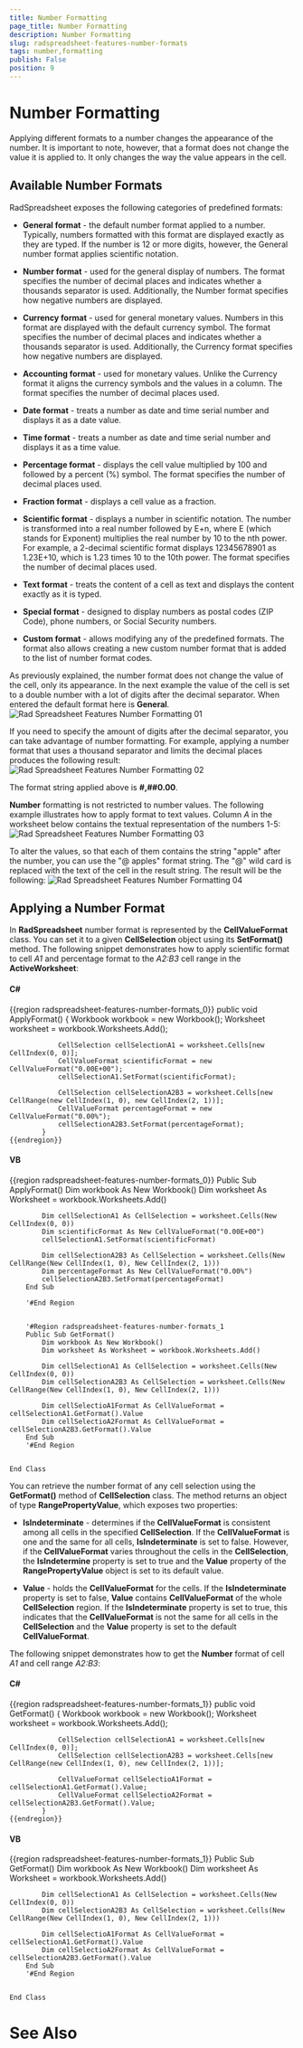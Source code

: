 ```yaml
---
title: Number Formatting
page_title: Number Formatting
description: Number Formatting
slug: radspreadsheet-features-number-formats
tags: number,formatting
publish: False
position: 9
---
```


# Number Formatting



Applying different formats to a number changes the appearance of the number. It is important to note, however, that a format does not change the value it
        is applied to. It only changes the way the value appears in the cell.
      

## Available Number Formats

RadSpreadsheet exposes the following categories of predefined formats:

* __General format__ - the default number format applied to a number. Typically, numbers formatted with this format are displayed
              exactly as they are typed. If the number is 12 or more digits, however, the General number format applies scientific notation.
            

* __Number format__ - used for the general display of numbers. The format specifies the number of decimal places and indicates whether
              a thousands separator is used. Additionally, the Number format specifies how negative numbers are displayed.
            

* __Currency format__ - used for general monetary values. Numbers in this format are displayed with the default currency symbol. The
              format specifies the number of decimal places and indicates whether a thousands separator is used. Additionally, the Currency format specifies how
              negative numbers are displayed.
            

* __Accounting format__ - used for monetary values. Unlike the Currency format it aligns the currency symbols and the values in a
              column. The format specifies the number of decimal places used.
            

* __Date format__ - treats a number as date and time serial number and displays it as a date value.
            

* __Time format__ - treats a number as date and time serial number and displays it as a time value.
            

* __Percentage format__ - displays the cell value multiplied by 100 and followed by a percent (%) symbol. The format specifies the
              number of decimal places used.
            

* __Fraction format__ - displays a cell value as a fraction.
            

* __Scientific format__ - displays a number in scientific notation. The number is transformed into a real number followed by E+n,
              where E (which stands for Exponent) multiplies the real number by 10 to the nth power. For example, a 2-decimal scientific format displays 12345678901
              as 1.23E+10, which is 1.23 times 10 to the 10th power. The format specifies the number of decimal places used.
            

* __Text format__ - treats the content of a cell as text and displays the content exactly as it is typed.
            

* __Special format__ - designed to display numbers as postal codes (ZIP Code), phone numbers, or Social Security numbers.
            

* __Custom format__ - allows modifying any of the predefined formats. The format also allows creating a new custom number format
              that is added to the list of number format codes.
            

As previously explained, the number format does not change the value of the cell, only its appearance. In the next example the value of the cell is set to a
          double number with a lot of digits after the decimal separator. When entered the default format here is __General__.
        ![Rad Spreadsheet Features Number Formatting 01](images/RadSpreadsheet_Features_Number_Formatting_01.png)

If you need to specify the amount of digits after the decimal separator, you can take advantage of number formatting. For example, applying a number format
          that uses a thousand separator and limits the decimal places produces the following result:
        ![Rad Spreadsheet Features Number Formatting 02](images/RadSpreadsheet_Features_Number_Formatting_02.png)

The format string applied above is __#,##0.00__.
        

__Number__ formatting is not restricted to number values. The following example illustrates how to apply format to text values. Column *A*
          in the worksheet below contains the textual representation of the numbers 1-5:
        ![Rad Spreadsheet Features Number Formatting 03](images/RadSpreadsheet_Features_Number_Formatting_03.png)

To alter the values, so that each of them contains the string "apple" after the number, you can use the "@ apples" format string.
          The "@" wild card is replaced with the text of the cell in the result string. The result will be the following:
        ![Rad Spreadsheet Features Number Formatting 04](images/RadSpreadsheet_Features_Number_Formatting_04.png)

## Applying a Number Format

In __RadSpreadsheet__ number format is represented by the __CellValueFormat__ class. You can set it to a
          given __CellSelection__ object using its __SetFormat()__ method. The following snippet demonstrates how to
          apply scientific format to cell *A1* and percentage format to the *A2:B3* cell range in the
          __ActiveWorksheet__:
        

#### __C#__

{{region radspreadsheet-features-number-formats_0}}
	        public void ApplyFormat()
	        {
	            Workbook workbook = new Workbook();
	            Worksheet worksheet = workbook.Worksheets.Add();
	
	            CellSelection cellSelectionA1 = worksheet.Cells[new CellIndex(0, 0)];
	            CellValueFormat scientificFormat = new CellValueFormat("0.00E+00");
	            cellSelectionA1.SetFormat(scientificFormat);
	
	            CellSelection cellSelectionA2B3 = worksheet.Cells[new CellRange(new CellIndex(1, 0), new CellIndex(2, 1))];
	            CellValueFormat percentageFormat = new CellValueFormat("0.00%");
	            cellSelectionA2B3.SetFormat(percentageFormat);
	        }
	{{endregion}}



#### __VB__

{{region radspreadsheet-features-number-formats_0}}
	    Public Sub ApplyFormat()
	        Dim workbook As New Workbook()
	        Dim worksheet As Worksheet = workbook.Worksheets.Add()
	
	        Dim cellSelectionA1 As CellSelection = worksheet.Cells(New CellIndex(0, 0))
	        Dim scientificFormat As New CellValueFormat("0.00E+00")
	        cellSelectionA1.SetFormat(scientificFormat)
	
	        Dim cellSelectionA2B3 As CellSelection = worksheet.Cells(New CellRange(New CellIndex(1, 0), New CellIndex(2, 1)))
	        Dim percentageFormat As New CellValueFormat("0.00%")
	        cellSelectionA2B3.SetFormat(percentageFormat)
	    End Sub
	
	    '#End Region
	
	
	    '#Region radspreadsheet-features-number-formats_1
	    Public Sub GetFormat()
	        Dim workbook As New Workbook()
	        Dim worksheet As Worksheet = workbook.Worksheets.Add()
	
	        Dim cellSelectionA1 As CellSelection = worksheet.Cells(New CellIndex(0, 0))
	        Dim cellSelectionA2B3 As CellSelection = worksheet.Cells(New CellRange(New CellIndex(1, 0), New CellIndex(2, 1)))
	
	        Dim cellSelectioA1Format As CellValueFormat = cellSelectionA1.GetFormat().Value
	        Dim cellSelectioA2Format As CellValueFormat = cellSelectionA2B3.GetFormat().Value
	    End Sub
	    '#End Region
	
	
	End Class



You can retrieve the number format of any cell selection using the __GetFormat()__ method of __CellSelection__
          class. The method returns an object of type __RangePropertyValue<CellValueFormat>__, which exposes two properties:
        

* __IsIndeterminate__ - determines if the __CellValueFormat__ is consistent among all cells in the specified
              __CellSelection__. If the __CellValueFormat__ is one and the same for all cells,
              __IsIndeterminate__ is set to false. However, if the __CellValueFormat__ varies throughout the cells in
              the __CellSelection__, the __IsIndetermine__ property is set to true and the __Value__
              property of the __RangePropertyValue<T>__ object is set to its default value.
            

* __Value__ - holds the __CellValueFormat__ for the cells. If the __IsIndeterminate__ 
              property is set to false, __Value__ contains __CellValueFormat__ of the whole __CellSelection__ 
              region. If the __IsIndeterminate__ property is set to true, this indicates that the __CellValueFormat__ is 
              not the same for all cells in the __CellSelection__ and the __Value__ property is set to the default 
              __CellValueFormat__.
            

The following snippet demonstrates how to get the __Number__ format of cell *A1* and cell range 
          *A2:B3*:
        

#### __C#__

{{region radspreadsheet-features-number-formats_1}}
	        public void GetFormat()
	        {
	            Workbook workbook = new Workbook();
	            Worksheet worksheet = workbook.Worksheets.Add();
	
	            CellSelection cellSelectionA1 = worksheet.Cells[new CellIndex(0, 0)];
	            CellSelection cellSelectionA2B3 = worksheet.Cells[new CellRange(new CellIndex(1, 0), new CellIndex(2, 1))];
	
	            CellValueFormat cellSelectioA1Format = cellSelectionA1.GetFormat().Value;
	            CellValueFormat cellSelectioA2Format = cellSelectionA2B3.GetFormat().Value;
	        }
	{{endregion}}



#### __VB__

{{region radspreadsheet-features-number-formats_1}}
	    Public Sub GetFormat()
	        Dim workbook As New Workbook()
	        Dim worksheet As Worksheet = workbook.Worksheets.Add()
	
	        Dim cellSelectionA1 As CellSelection = worksheet.Cells(New CellIndex(0, 0))
	        Dim cellSelectionA2B3 As CellSelection = worksheet.Cells(New CellRange(New CellIndex(1, 0), New CellIndex(2, 1)))
	
	        Dim cellSelectioA1Format As CellValueFormat = cellSelectionA1.GetFormat().Value
	        Dim cellSelectioA2Format As CellValueFormat = cellSelectionA2B3.GetFormat().Value
	    End Sub
	    '#End Region
	
	
	End Class



# See Also
